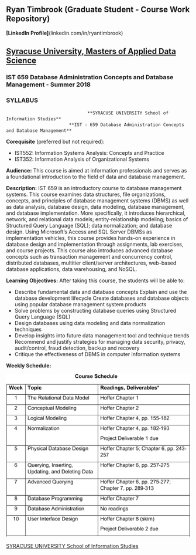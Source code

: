 ## Ryan Timbrook (Graduate Student - Course Work Repository)
**[LinkedIn Profile]**(linkedin.com/in/ryantimbrook)

## [Syracuse University, Masters of Applied Data Science](https://ischool.syr.edu/academics/graduate/masters-degrees/ms-in-applied-data-science/)

### IST 659 Database Administration Concepts and Database Management - Summer 2018
### SYLLABUS

                                   **SYRACUSE UNIVERSITY School of Information Studies**
                            **IST - 659 Database Administration Concepts and Database Management**    

**Corequisite** (preferred but not required): 
* IST552: Information Systems Analysis: Concepts and Practice 
* IST352: Information Analysis of Organizational Systems 

**Audience:**
This course is aimed at information professionals and serves as a foundational introduction to the field of data and database management. 

**Description:**
IST 659 is an introductory course to database management systems. This course examines data structures, file organizations, concepts, and principles of database management systems (DBMS) as well as data analysis, database design, data modeling, database management, and database implementation. More specifically, it introduces hierarchical, network, and relational data models; entity-relationship modeling; basics of Structured Query Language (SQL); data normalization; and database design. Using Microsoft’s Access and SQL Server DBMSs as implementation vehicles, this course provides hands-on experience in database design and implementation through assignments, lab exercises, and course projects. This course also introduces advanced database concepts such as transaction management and concurrency control, distributed databases, multitier client/server architectures, web-based database applications, data warehousing, and NoSQL.

**Learning Objectives:**
After taking this course, the students will be able to:   
* Describe fundamental data and database concepts Explain and use the database development lifecycle Create databases and database objects using popular database management system products 
* Solve problems by constructing database queries using Structured Query Language (SQL) 
* Design databases using data modeling and data normalization techniques 
* Develop insights into future data management tool and technique trends Recommend and justify strategies for managing data security, privacy, audit/control, fraud detection, backup and recovery 
* Critique the effectiveness of DBMS in computer information systems 

**Weekly Schedule:**

![Schedule](./images/schedule.png)

[SYRACUSE UNIVERSITY School of Information Studies](https://ischool.syr.edu/)
